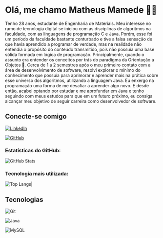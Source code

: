 # Olá, me chamo Matheus Mamede 🙋‍♂️

Tenho 28 anos, estudante de Engenharia de Materiais. Meu interesse no ramo de tecnologia digital se iniciou com as disciplinas de algoritmos na faculdade, com as linguagens de programação C e Java. Porém, esse foi um período da faculdade bastante conturbado e tive a falsa sensação de que havia aprendido a programar de verdade, mas na realidade não entendia o propósito do conteúdo transmitido, pois não possuía uma base sólida formada em lógica de programação. Principalmente, quando o assunto era entender os conceitos por trás do paradigma da Orientação a Objetos 🤯. Cerca de 1 a 2 semestres após o meu primeiro contato com a área de desenvolvimento de software, resolvi explorar o mínimo do conhecimento que possuía para aprimorar e aprender mais na prática sobre esse universo dos algoritmos, utilizando a linguagem Java. Eu enxergo na programação uma forma de me desafiar a aprender algo novo. E desde então, acabei optando por estudar e me aprofundar em Java e tenho seguindo com meus estudos para que em um futuro próximo, eu consiga alcançar meu objetivo de seguir carreira como desenvolvedor de software.


## Conecte-se comigo

[![LinkedIn](https://img.shields.io/badge/LinkedIn-000?style=for-the-badge&logo=linkedin&logoColor=0E76A8)](https://www.linkedin.com/in/matheus-mamede-fernandes/)

[![GitHub](https://img.shields.io/badge/GitHub-000?style=for-the-badge&logo=github&logoColor=white)](https://github.com/mathmcf)

### Estatísticas do GitHub:

![GitHub Stats](https://github-readme-stats.vercel.app/api?username=mathmcf&theme=transparent&bg_color=000&border_color=30A3DC&show_icons=true&icon_color=30F3DC&title_color=E9DF&text_color=FFF/)

### Tecnologia mais utilizada:

![Top Langs](https://github-readme-stats-git-masterrstaa-rickstaa.vercel.app/api/top-langs/?username=mathmcf&bg_color=000&border_color=30A3DC&title_color=E94D5F&text_color=FFF)|


## Tecnologias

![Git](https://img.shields.io/badge/Git-000?style=for-the-badge&logo=git)


![Java](https://img.shields.io/badge/Java-000?style=for-the-badge&logo=java)

![MySQL](https://img.shields.io/badge/MySQL-000?style=for-the-badge&logo=mysql&logoColor=005C84)













